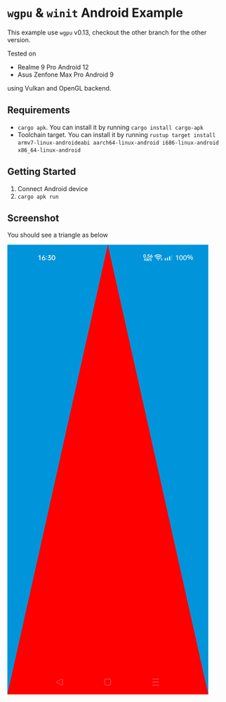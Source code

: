 # `wgpu` & `winit` Android Example

This example use `wgpu` v0.13, checkout the other branch for the other version.

Tested on

- Realme 9 Pro Android 12
- Asus Zenfone Max Pro Android 9

using Vulkan and OpenGL backend.

## Requirements

- `cargo apk`. You can install it by running `cargo install cargo-apk`
- Toolchain target. You can install it by running `rustup target install armv7-linux-androideabi aarch64-linux-android i686-linux-android x86_64-linux-android`

## Getting Started

1. Connect Android device
2. `cargo apk run`

## Screenshot

You should see a triangle as below

![Triangle](assets/1.jpg)
